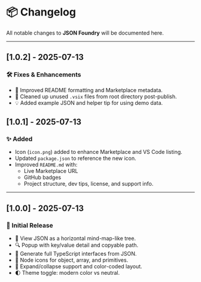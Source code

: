 # 📦 Changelog

All notable changes to **JSON Foundry** will be documented here.

---

## [1.0.2] - 2025-07-13

### 🛠 Fixes & Enhancements
- 📝 Improved README formatting and Marketplace metadata.
- 🔧 Cleaned up unused `.vsix` files from root directory post-publish.
- 💡 Added example JSON and helper tip for using demo data.

## [1.0.1] - 2025-07-13

### ✨ Added
- Icon (`icon.png`) added to enhance Marketplace and VS Code listing.
- Updated `package.json` to reference the new icon.
- Improved `README.md` with:
  - Live Marketplace URL
  - GitHub badges
  - Project structure, dev tips, license, and support info.

---

## [1.0.0] - 2025-07-13

### 🚀 Initial Release
- 🌳 View JSON as a horizontal mind-map-like tree.
- 🔍 Popup with key/value detail and copyable path.
- 🧬 Generate full TypeScript interfaces from JSON.
- 🎨 Node icons for object, array, and primitives.
- 🔀 Expand/collapse support and color-coded layout.
- 🌓 Theme toggle: modern color vs neutral.

